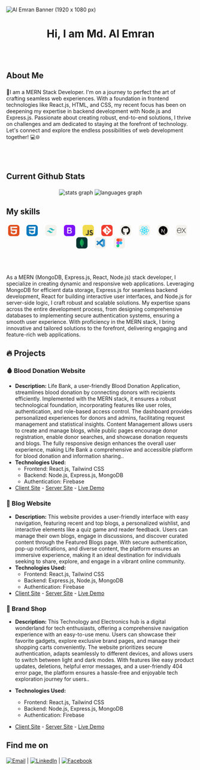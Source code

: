 ###
![Al Emran Banner (1920 x 1080 px)](https://i.ibb.co/Hqf7tGY/image-search-1702128230790.jpg)

<h1 align="center"> Hi, I am Md. Al Emran</h1>
<br>
<br>

###

<h2 align="left">About Me</h2>



###

<p align="left">🚀I am a MERN Stack Developer. I'm on a journey to perfect the art of crafting seamless web experiences. With a foundation in frontend technologies like React.js, HTML, and CSS, my recent focus has been on deepening my expertise in backend development with Node.js and Express.js. Passionate about creating robust, end-to-end solutions, I thrive on challenges and am dedicated to staying at the forefront of technology. Let's connect and explore the endless possibilities of web development together! 💻🌐 </p>

<br>
<br>

###



<h2 align="left">Current Github Stats</h2>


###

<div align="center">
  <img src="https://github-readme-stats.vercel.app/api?username=alemranakash&hide_title=false&hide_rank=false&show_icons=true&include_all_commits=true&count_private=true&disable_animations=false&theme=dracula&locale=en&hide_border=false" height="150" alt="stats graph"  />
  <img src="https://github-readme-stats.vercel.app/api/top-langs?username=alemranakash&locale=en&hide_title=false&layout=compact&card_width=320&langs_count=5&theme=dracula&hide_border=false" height="150" alt="languages graph"  />
</div>



###


<h2 align="left">My skills</h2>


###

<div align="center">
  <img src="https://github.com/tandpfun/skill-icons/blob/main/icons/HTML.svg" height="30" alt="HTML5 logo" />
  <img width="12" />
  <img src="https://github.com/tandpfun/skill-icons/blob/main/icons/CSS.svg" height="30" alt="CSS3 logo" />
  <img width="12" />
  <img src="https://github.com/tandpfun/skill-icons/blob/main/icons/TailwindCSS-Light.svg" height="30" alt="Tailwind CSS logo" />
  <img width="12" />
  <img src="https://github.com/tandpfun/skill-icons/blob/main/icons/Bootstrap.svg" height="30" alt="Bootstrap logo" />
  <img width="12" />
  <img src="https://github.com/tandpfun/skill-icons/blob/main/icons/JavaScript.svg" height="30" alt="JavaScript logo" />
  <img width="12" />
  <img src="https://github.com/tandpfun/skill-icons/blob/main/icons/Git.svg" height="30" alt="Git logo" />
  <img width="12" />
  <img src="https://github.com/tandpfun/skill-icons/blob/main/icons/Github-Light.svg" height="30" alt="GitHub logo" />
  <img width="12" />
  <img src="https://github.com/tandpfun/skill-icons/blob/main/icons/React-Light.svg" height="30" alt="React logo" />
  <img width="12" />
  <img src="https://github.com/tandpfun/skill-icons/blob/main/icons/NextJS-Light.svg" height="30" alt="Next.js logo" />
  <img width="12" />
  <img src="https://github.com/tandpfun/skill-icons/blob/main/icons/ExpressJS-Light.svg" height="30" alt="Express.js logo" />
  <img width="12" />
  <img src="https://github.com/tandpfun/skill-icons/blob/main/icons/MongoDB.svg" height="30" alt="MongoDB logo" />
  <img width="12" />
  <img src="https://github.com/tandpfun/skill-icons/blob/main/icons/VSCode-Light.svg" height="30" alt="VS Code logo" />
  <img width="12" />
  <img src="https://github.com/tandpfun/skill-icons/blob/main/icons/Figma-Light.svg" height="30" alt="Figma logo" />
</div>

<br>
<br>
<br>

As a MERN (MongoDB, Express.js, React, Node.js) stack developer, I specialize in creating dynamic and responsive web applications. Leveraging MongoDB for efficient data storage, Express.js for seamless backend development, React for building interactive user interfaces, and Node.js for server-side logic, I craft robust and scalable solutions. My expertise spans across the entire development process, from designing comprehensive databases to implementing secure authentication systems, ensuring a smooth user experience. With proficiency in the MERN stack, I bring innovative and tailored solutions to the forefront, delivering engaging and feature-rich web applications.

###

## 🔥 Projects


### 🩸 Blood Donation Website

- **Description:** Life Bank, a user-friendly Blood Donation Application, streamlines blood donation by connecting donors with recipients efficiently. Implemented with the MERN stack, it ensures a robust technological foundation, incorporating features like user roles, authentication, and role-based access control. The dashboard provides personalized experiences for donors and admins, facilitating request management and statistical insights. Content Management allows users to create and manage blogs, while public pages encourage donor registration, enable donor searches, and showcase donation requests and blogs. The fully responsive design enhances the overall user experience, making Life Bank a comprehensive and accessible platform for blood donation and information sharing..
- **Technologies Used:**
  - Frontend: React.js, Tailwind CSS
  - Backend: Node.js, Express.js, MongoDB
  - Authentication: Firebase 
- [Client Site](https://github.com/alemranakash/blood-donation-client) - [Server Site](https://github.com/alemranakash/blood-donation-server) - [Live Demo](https://blood-donation-project.surge.sh/)


### 📝 Blog Website

- **Description:** This website provides a user-friendly interface with easy navigation, featuring recent and top blogs, a personalized wishlist, and interactive elements like a quiz game and reader feedback. Users can manage their own blogs, engage in discussions, and discover curated content through the Featured Blogs page. With secure authentication, pop-up notifications, and diverse content, the platform ensures an immersive experience, making it an ideal destination for individuals seeking to share, explore, and engage in a vibrant online community.
- **Technologies Used:**
  - Frontend: React.js, Tailwind CSS
  - Backend: Express.js, Node.js, MongoDB
  - Authentication: Firebase 
- [Client Site](https://github.com/alemranakash/blog-website-client) - [Server Site](https://github.com/alemranakash/blog-website-server) - [Live Demo](https://conscious-hospital.surge.sh/)



### 🛒 Brand Shop
- **Description:** This Technology and Electronics hub is a digital wonderland for tech enthusiasts, offering a comprehensive navigation experience with an easy-to-use menu. Users can showcase their favorite gadgets, explore exclusive brand pages, and manage their shopping carts conveniently. The website prioritizes secure authentication, adapts seamlessly to different devices, and allows users to switch between light and dark modes. With features like easy product updates, deletions, helpful error messages, and a user-friendly 404 error page, the platform ensures a hassle-free and enjoyable tech exploration journey for users..

- **Technologies Used:**
  - Frontend: React.js, Tailwind CSS
  - Backend: Node.js, Express.js, MongoDB
  - Authentication: Firebase 
- [Client Site](https://github.com/alemranakash/brand-shop-client) - [Server Site](https://github.com/alemranakash/brand-shop-server) - [Live Demo](https://brand-shop-2a470.web.app/)









<h2 align="left">Find me on</h2>


####

[![Email](https://img.shields.io/badge/Email-Contact%20Me-red?style=flat-square&logo=gmail&logoColor=white)](mailto:alemranexpert@gmail.com) | 
[![LinkedIn](https://img.shields.io/badge/LinkedIn-Connect-blue?style=flat-square&logo=linkedin&logoColor=white)](https://www.linkedin.com/in/md-al-emran-akash/) | 
[![Facebook](https://img.shields.io/badge/Facebook-Follow-blue?style=flat-square&logo=facebook&logoColor=white)](https://www.facebook.com/al.emran.akash.75/)





###
